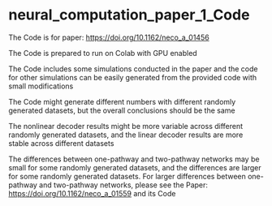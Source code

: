 # neural_computation_paper_1_Code 

The Code is for paper: https://doi.org/10.1162/neco_a_01456 

The Code is prepared to run on Colab with GPU enabled 

The Code includes some simulations conducted in the paper and the code for other simulations can be easily generated from the provided code with small modifications 

The Code might generate different numbers with different randomly generated datasets, but the overall conclusions should be the same  

The nonlinear decoder results might be more variable across different randomly generated datasets, and the linear decoder results are more stable across different datasets 

The differences between one-pathway and two-pathway networks may be small for some randomly generated datasets, and the differences are larger for some randomly generated datasets. For larger differences between one-pathway and two-pathway networks, please see the Paper: https://doi.org/10.1162/neco_a_01559 and its Code 






